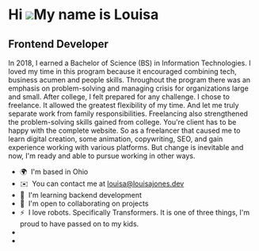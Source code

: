 Hi ![](https://user-images.githubusercontent.com/18350557/176309783-0785949b-9127-417c-8b55-ab5a4333674e.gif)My name is Louisa
==============================================================================================================================

Frontend Developer
------------------

In 2018, I earned a Bachelor of Science (BS) in Information Technologies. I loved my time in this program because it encouraged combining tech, business acumen and people skills. Throughout the program there was an emphasis on problem-solving and managing crisis for organizations large and small. After college, I felt prepared for any challenge. I chose to freelance. It allowed the greatest flexibility of my time. And let me truly separate work from family responsibilities. Freelancing also strengthened the problem-solving skills gained from college. You're client has to be happy with the complete website. So as a freelancer that caused me to learn digital creation, some animation, copywriting, SEO, and gain experience working with various platforms. But change is inevitable and now, I'm ready and able to pursue working in other ways.

*   🌍  I'm based in Ohio
*   ✉️  You can contact me at [louisa@louisajones.dev](mailto:louisa@louisajones.dev)
*   🧠  I'm learning backend development
*   🤝  I'm open to collaborating on projects
*   ⚡  I love robots. Specifically Transformers. It is one of three things, I'm proud to have passed on to my kids.
*   
*  
